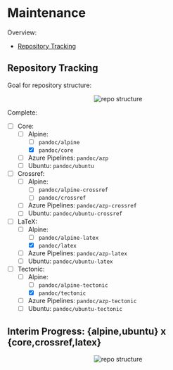 # Maintenance

Overview:

- [Repository Tracking](#repository-tracking)

## Repository Tracking

Goal for repository structure:

<center><img src="https://g.gravizo.com/svg?digraph%20G%20%7B%3Branksep%3D0.75%3Bnode%20%5B%3Bstyle%3D%22rounded%2Cdotted%2Cfilled%22%3Bfontname%3D%22monospace%22%3Bshape%3Drect%3Bwidth%3D3.25%3Bheight%3D2.5%3B%5D%3Bedge%20%5B%3Bdir%3Dnone%3Bstyle%3Dfill%3B%5D%3B%3Blatex%20-%3E%20crossref%20%5Bdir%3Dback%5D%3Btectonic%20-%3E%20crossref%20%5Bdir%3Dback%5D%3Bcrossref%20-%3E%20core%20%5Bdir%3Dback%5D%3B%3Bsubgraph%20cluster_uber%20%7B%3Bstyle%3Drounded%3Bcolor%3Dnone%3Bbgcolor%3Dnone%3B%3Bsubgraph%20cluster_core%20%7B%3Bcore%20%5B%3Blabel%3D%22Core%5Cn%5Cn%22%20%2B%3B%22-%20pandoc%5Cl%22%20%2B%3B%22-%20pandoc-citeproc%5Cl%22%3Bshape%3Dcircle%3Bstyle%3D%22rounded%2Cfilled%22%3Bfillcolor%3Dthistle2%3B%5D%3Bcore_repos%20%5B%3Blabel%3D%22Alpine%3A%5Cl%22%20%2B%3B%22%20%20-%20pandoc/alpine%5Cl%22%20%2B%3B%22%20%20-%20pandoc/core%5Cl%5Cn%22%20%2B%3B%22Azure%20Pipelines%3A%5Cl%22%20%2B%3B%22%20%20-%20pandoc/azp%5Cl%5Cn%22%20%2B%3B%22Ubuntu%3A%5Cl%22%20%2B%3B%22%20%20-%20pandoc/ubuntu%5Cl%22%3Bfillcolor%3Dghostwhite%3B%5D%3B%3Bcore_repos%20-%3E%20core%20%5Bstyle%3Ddotted%5D%3B%7Brank%3Dsame%3B%20core%3B%20core_repos%7D%3B%7D%3B%3Bsubgraph%20cluster_crossref%20%7B%3Bcrossref%20%5B%3Blabel%3D%22Crossref%5Cn%5Cn%22%20%2B%3B%22-%20pandoc%5Cl%22%20%2B%3B%22-%20pandoc-citeproc%5Cl%22%20%2B%3B%22-%20pandoc-crossref%5Cl%22%3Bshape%3Dcircle%3Bstyle%3D%22rounded%2Cfilled%22%3Bfillcolor%3Ddarkseagreen2%3B%5D%3B%3Bcrossref_repos%20%5B%3Blabel%3D%22Alpine%3A%5Cl%22%20%2B%3B%22%20%20-%20pandoc/alpine-crossref%5Cl%22%20%2B%3B%22%20%20-%20pandoc/crossref%5Cl%5Cn%22%20%2B%3B%22Azure%20Pipelines%3A%5Cl%22%20%2B%3B%22%20%20-%20pandoc/azp-crossref%5Cl%5Cn%22%20%2B%3B%22Ubuntu%3A%5Cl%22%20%2B%3B%22%20%20-%20pandoc/ubuntu-crossref%5Cl%22%3Bfillcolor%3Dghostwhite%3B%5D%3B%3Bcrossref_repos%20-%3E%20crossref%20%5Bstyle%3Ddotted%5D%3B%7Brank%3Dsame%3B%20crossref%3B%20crossref_repos%7D%3B%7D%3Bsubgraph%20cluster_xref_children%20%7B%3Bsubgraph%20cluster_latex%20%7B%3Blatex%20%5B%3Blabel%3D%22LaTeX%5Cn%5Cn%22%20%2B%3B%22-%20pandoc%5Cl%22%20%2B%3B%22-%20pandoc-citeproc%5Cl%22%20%2B%3B%22-%20pandoc-crossref%5Cl%22%20%2B%3B%22-%20Minimal%20LaTeX%5Cl%22%3Bshape%3Dcircle%3Bstyle%3D%22rounded%2Cfilled%22%3Bfillcolor%3Dbisque%3B%5D%3Blatex_repos%20%5B%3Blabel%3D%22Alpine%3A%5Cl%22%20%2B%3B%22%20%20-%20pandoc/alpine-latex%5Cl%22%20%2B%3B%22%20%20-%20pandoc/latex%5Cl%5Cn%22%20%2B%3B%22Azure%20Pipelines%3A%5Cl%22%20%2B%3B%22%20%20-%20pandoc/azp-latex%5Cl%5Cn%22%20%2B%3B%22Ubuntu%3A%5Cl%22%20%2B%3B%22%20%20-%20pandoc/ubuntu-latex%5Cl%22%3Bfillcolor%3Dghostwhite%3B%5D%3B%3Blatex_repos%20-%3E%20latex%20%5Bstyle%3Ddotted%5D%3B%7Brank%3Dsame%3B%20latex%3B%20latex_repos%7D%3B%7D%3Bsubgraph%20cluster_tectonic%20%7B%3Btectonic%20%5B%3Blabel%3D%22Tectonic%5Cn%5Cn%22%20%2B%3B%22-%20pandoc%5Cl%22%20%2B%3B%22-%20pandoc-citeproc%5Cl%22%20%2B%3B%22-%20pandoc-crossref%5Cl%22%20%2B%3B%22-%20tectonic%5Cl%22%3Bshape%3Dcircle%3Bstyle%3D%22rounded%2Cfilled%22%3Bfillcolor%3Dazure2%3B%5D%3Btectonic_repos%20%5B%3Blabel%3D%22Alpine%3A%5Cl%22%20%2B%3B%22%20%20-%20pandoc/alpine-tectonic%5Cl%22%20%2B%3B%22%20%20-%20pandoc/tectonic%5Cl%5Cn%22%20%2B%3B%22Azure%20Pipelines%3A%5Cl%22%20%2B%3B%22%20%20-%20pandoc/azp-tectonic%5Cl%5Cn%22%20%2B%3B%22Ubuntu%3A%5Cl%22%20%2B%3B%22%20%20-%20pandoc/ubuntu-tectonic%5Cl%22%3Bfillcolor%3Dghostwhite%3B%5D%3B%3Btectonic_repos%20-%3E%20tectonic%20%5Bstyle%3Ddotted%5D%3B%7Brank%3Dsame%3B%20tectonic%3B%20tectonic_repos%7D%3B%7D%3B%7D%3B%7D%3B%7D" alt="repo structure" /></center>

Complete:

- [ ] Core:
    - [ ] Alpine:
        - [ ] `pandoc/alpine`
        - [x] `pandoc/core`
    - [ ] Azure Pipelines: `pandoc/azp`
    - [ ] Ubuntu: `pandoc/ubuntu`
- [ ] Crossref:
    - [ ] Alpine:
        - [ ] `pandoc/alpine-crossref`
        - [ ] `pandoc/crossref`
    - [ ] Azure Pipelines: `pandoc/azp-crossref`
    - [ ] Ubuntu: `pandoc/ubuntu-crossref`
- [ ] LaTeX:
    - [ ] Alpine:
        - [ ] `pandoc/alpine-latex`
        - [x] `pandoc/latex`
    - [ ] Azure Pipelines: `pandoc/azp-latex`
    - [ ] Ubuntu: `pandoc/ubuntu-latex`
- [ ] Tectonic:
    - [ ] Alpine:
        - [ ] `pandoc/alpine-tectonic`
        - [x] `pandoc/tectonic`
    - [ ] Azure Pipelines: `pandoc/azp-tectonic`
    - [ ] Ubuntu: `pandoc/ubuntu-tectonic`

## Interim Progress: {alpine,ubuntu} x {core,crossref,latex}

<center><img src="https://g.gravizo.com/svg?digraph%20G%20%7B%3Branksep%3D0.75%3Bnode%20%5B%3Bstyle%3D%22rounded%2Cdotted%2Cfilled%22%3Bfontname%3D%22monospace%22%3Bshape%3Drect%3Bwidth%3D3.25%3Bheight%3D2.5%3B%5D%3Bedge%20%5B%3Bdir%3Dnone%3Bstyle%3Dfill%3B%5D%3B%3Blatex%20-%3E%20crossref%20%5Bdir%3Dback%5D%3Bcrossref%20-%3E%20core%20%5Bdir%3Dback%5D%3B%3Bsubgraph%20cluster_uber%20%7B%3Bstyle%3Drounded%3Bcolor%3Dnone%3Bbgcolor%3Dnone%3B%3Bsubgraph%20cluster_core%20%7B%3Bcore%20%5B%3Blabel%3D%22Core%5Cn%5Cn%22%20%2B%3B%22-%20pandoc%5Cl%22%20%2B%3B%22-%20pandoc-citeproc%5Cl%22%3Bshape%3Dcircle%3Bstyle%3D%22rounded%2Cfilled%22%3Bfillcolor%3Dthistle2%3B%5D%3Bcore_repos%20%5B%3Blabel%3D%22Alpine%3A%5Cl%22%20%2B%3B%22%20%20-%20pandoc/alpine%5Cl%22%20%2B%3B%22%20%20-%20pandoc/core%5Cl%5Cn%22%20%2B%3B%22Ubuntu%3A%5Cl%22%20%2B%3B%22%20%20-%20pandoc/ubuntu%5Cl%22%3Bfillcolor%3Dghostwhite%3B%5D%3B%3Bcore_repos%20-%3E%20core%20%5Bstyle%3Ddotted%5D%3B%7Brank%3Dsame%3B%20core%3B%20core_repos%7D%3B%7D%3B%3Bsubgraph%20cluster_crossref%20%7B%3Bcrossref%20%5B%3Blabel%3D%22Crossref%5Cn%5Cn%22%20%2B%3B%22-%20pandoc%5Cl%22%20%2B%3B%22-%20pandoc-citeproc%5Cl%22%20%2B%3B%22-%20pandoc-crossref%5Cl%22%3Bshape%3Dcircle%3Bstyle%3D%22rounded%2Cfilled%22%3Bfillcolor%3Ddarkseagreen2%3B%5D%3B%3Bcrossref_repos%20%5B%3Blabel%3D%22Alpine%3A%5Cl%22%20%2B%3B%22%20%20-%20pandoc/alpine-crossref%5Cl%22%20%2B%3B%22%20%20-%20pandoc/crossref%5Cl%5Cn%22%20%2B%3B%22Ubuntu%3A%5Cl%22%20%2B%3B%22%20%20-%20pandoc/ubuntu-crossref%5Cl%22%3Bfillcolor%3Dghostwhite%3B%5D%3B%3Bcrossref_repos%20-%3E%20crossref%20%5Bstyle%3Ddotted%5D%3B%7Brank%3Dsame%3B%20crossref%3B%20crossref_repos%7D%3B%7D%3Bsubgraph%20cluster_xref_children%20%7B%3Bsubgraph%20cluster_latex%20%7B%3Blatex%20%5B%3Blabel%3D%22LaTeX%5Cn%5Cn%22%20%2B%3B%22-%20pandoc%5Cl%22%20%2B%3B%22-%20pandoc-citeproc%5Cl%22%20%2B%3B%22-%20pandoc-crossref%5Cl%22%20%2B%3B%22-%20Minimal%20LaTeX%5Cl%22%3Bshape%3Dcircle%3Bstyle%3D%22rounded%2Cfilled%22%3Bfillcolor%3Dbisque%3B%5D%3Blatex_repos%20%5B%3Blabel%3D%22Alpine%3A%5Cl%22%20%2B%3B%22%20%20-%20pandoc/alpine-latex%5Cl%22%20%2B%3B%22%20%20-%20pandoc/latex%5Cl%5Cn%22%20%2B%3B%22Ubuntu%3A%5Cl%22%20%2B%3B%22%20%20-%20pandoc/ubuntu-latex%5Cl%22%3Bfillcolor%3Dghostwhite%3B%5D%3B%3Blatex_repos%20-%3E%20latex%20%5Bstyle%3Ddotted%5D%3B%7Brank%3Dsame%3B%20latex%3B%20latex_repos%7D%3B%7D%3B%7D%3B%7D%3B%7D" alt="repo structure" /></center>
